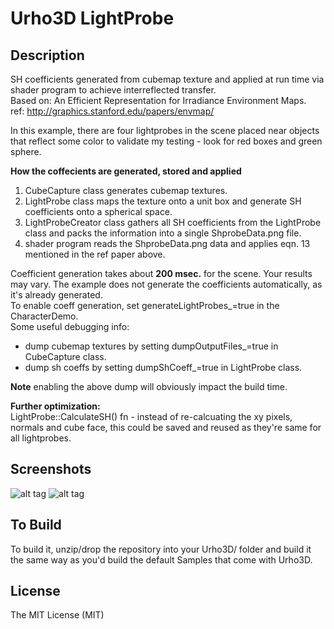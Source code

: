 # Urho3D LightProbe

Description
---
SH coefficients generated from cubemap texture and applied at run time via shader program to achieve interreflected transfer.  
Based on: An Efficient Representation for Irradiance Environment Maps.  
ref: http://graphics.stanford.edu/papers/envmap/  

In this example, there are four lightprobes in the scene placed near objects that reflect some color to validate my testing - look for red boxes and green sphere.  
  
**How the coffecients are generated, stored and applied**  
1) CubeCapture class generates cubemap textures.
2) LightProbe class maps the texture onto a unit box and generate SH coefficients onto a spherical space.
3) LightProbeCreator class gathers all SH coefficients from the LightProbe class and packs the information into a single ShprobeData.png file.
4) shader program reads the ShprobeData.png data and applies eqn. 13 mentioned in the ref paper above.
  
Coefficient generation takes about **200 msec.** for the scene. Your results may vary. The example does not generate the coefficients automatically, as it's already generated.  
To enable coeff generation, set generateLightProbes_=true in the CharacterDemo.  
Some useful debugging info:  
* dump cubemap textures by setting dumpOutputFiles_=true in CubeCapture class.
* dump sh coeffs by setting dumpShCoeff_=true in LightProbe class.  
  
**Note** enabling the above dump will obviously impact the build time.
  
**Further optimization:**  
LightProbe::CalculateSH() fn - instead of re-calcuating the xy pixels, normals and cube face, this could be saved and reused as they're same for all lightprobes.


Screenshots
---
![alt tag](https://github.com/Lumak/Urho3D-LightProbe/blob/master/screenshot/lightprobescreen1.png)
![alt tag](https://github.com/Lumak/Urho3D-LightProbe/blob/master/screenshot/lightprobescreen2.png)


To Build
---
To build it, unzip/drop the repository into your Urho3D/ folder and build it the same way as you'd build the default Samples that come with Urho3D.

License
-----------------------------------------------------------------------------------
The MIT License (MIT)







